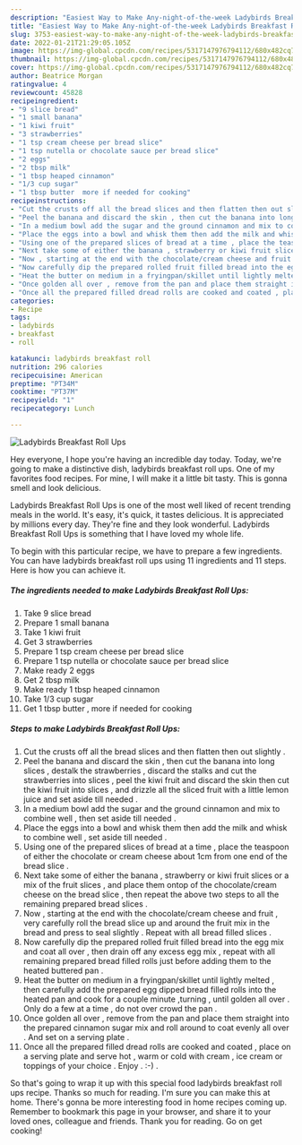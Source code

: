 ```yaml
---
description: "Easiest Way to Make Any-night-of-the-week Ladybirds Breakfast Roll Ups"
title: "Easiest Way to Make Any-night-of-the-week Ladybirds Breakfast Roll Ups"
slug: 3753-easiest-way-to-make-any-night-of-the-week-ladybirds-breakfast-roll-ups
date: 2022-01-21T21:29:05.105Z
image: https://img-global.cpcdn.com/recipes/5317147976794112/680x482cq70/ladybirds-breakfast-roll-ups-recipe-main-photo.jpg
thumbnail: https://img-global.cpcdn.com/recipes/5317147976794112/680x482cq70/ladybirds-breakfast-roll-ups-recipe-main-photo.jpg
cover: https://img-global.cpcdn.com/recipes/5317147976794112/680x482cq70/ladybirds-breakfast-roll-ups-recipe-main-photo.jpg
author: Beatrice Morgan
ratingvalue: 4
reviewcount: 45828
recipeingredient:
- "9 slice bread"
- "1 small banana"
- "1 kiwi fruit"
- "3 strawberries"
- "1 tsp cream cheese per bread slice"
- "1 tsp nutella or chocolate sauce per bread slice"
- "2 eggs"
- "2 tbsp milk"
- "1 tbsp heaped cinnamon"
- "1/3 cup sugar"
- "1 tbsp butter  more if needed for cooking"
recipeinstructions:
- "Cut the crusts off all the bread slices and then flatten then out slightly ."
- "Peel the banana and discard the skin , then cut the banana into long slices , destalk the strawberries , discard the stalks and cut the strawberries into slices , peel the kiwi fruit and discard the skin then cut the kiwi fruit into slices , and drizzle all the sliced fruit with a little lemon juice and set aside till needed ."
- "In a medium bowl add the sugar and the ground cinnamon and mix to combine well , then set aside till needed ."
- "Place the eggs into a bowl and whisk them then add the milk and whisk to combine well , set aside till needed ."
- "Using one of the prepared slices of bread at a time , place the teaspoon of either the chocolate or cream cheese about 1cm from one end of the bread slice ."
- "Next take some of either the banana , strawberry or kiwi fruit slices or a mix of the fruit slices , and place them ontop of the chocolate/cream cheese on the bread slice , then repeat the above two steps to all the remaining prepared bread slices ."
- "Now , starting at the end with the chocolate/cream cheese and fruit , very carefully roll the bread slice up and around the fruit mix in the bread and press to seal slightly . Repeat with all bread filled slices ."
- "Now carefully dip the prepared rolled fruit filled bread into the egg mix and coat all over , then drain off any excess egg mix , repeat with all remaining prepared bread filled rolls just before adding them to the heated buttered pan ."
- "Heat the butter on medium in a fryingpan/skillet until lightly melted , then carefully add the prepared egg dipped bread filled rolls into the heated pan and cook for a couple minute ,turning  , until golden all over . Only do a few at a time , do not over crowd the pan ."
- "Once golden all over , remove from the pan and place them straight into the prepared cinnamon sugar mix and roll around to coat evenly all over . And set on a serving plate ."
- "Once all the prepared filled dread rolls are cooked and coated , place on a serving plate and serve hot , warm or cold with cream , ice cream or toppings of your choice . Enjoy . :-) ."
categories:
- Recipe
tags:
- ladybirds
- breakfast
- roll

katakunci: ladybirds breakfast roll 
nutrition: 296 calories
recipecuisine: American
preptime: "PT34M"
cooktime: "PT37M"
recipeyield: "1"
recipecategory: Lunch

---
```



![Ladybirds Breakfast Roll Ups](https://img-global.cpcdn.com/recipes/5317147976794112/680x482cq70/ladybirds-breakfast-roll-ups-recipe-main-photo.jpg)

Hey everyone, I hope you're having an incredible day today. Today, we're going to make a distinctive dish, ladybirds breakfast roll ups. One of my favorites food recipes. For mine, I will make it a little bit tasty. This is gonna smell and look delicious.



Ladybirds Breakfast Roll Ups is one of the most well liked of recent trending meals in the world. It's easy, it's quick, it tastes delicious. It is appreciated by millions every day. They're fine and they look wonderful. Ladybirds Breakfast Roll Ups is something that I have loved my whole life.


To begin with this particular recipe, we have to prepare a few ingredients. You can have ladybirds breakfast roll ups using 11 ingredients and 11 steps. Here is how you can achieve it.

<!--inarticleads1-->

##### The ingredients needed to make Ladybirds Breakfast Roll Ups:

1. Take 9 slice bread
1. Prepare 1 small banana
1. Take 1 kiwi fruit
1. Get 3 strawberries
1. Prepare 1 tsp cream cheese per bread slice
1. Prepare 1 tsp nutella or chocolate sauce per bread slice
1. Make ready 2 eggs
1. Get 2 tbsp milk
1. Make ready 1 tbsp heaped cinnamon
1. Take 1/3 cup sugar
1. Get 1 tbsp butter , more if needed for cooking




<!--inarticleads2-->

##### Steps to make Ladybirds Breakfast Roll Ups:

1. Cut the crusts off all the bread slices and then flatten then out slightly .
1. Peel the banana and discard the skin , then cut the banana into long slices , destalk the strawberries , discard the stalks and cut the strawberries into slices , peel the kiwi fruit and discard the skin then cut the kiwi fruit into slices , and drizzle all the sliced fruit with a little lemon juice and set aside till needed .
1. In a medium bowl add the sugar and the ground cinnamon and mix to combine well , then set aside till needed .
1. Place the eggs into a bowl and whisk them then add the milk and whisk to combine well , set aside till needed .
1. Using one of the prepared slices of bread at a time , place the teaspoon of either the chocolate or cream cheese about 1cm from one end of the bread slice .
1. Next take some of either the banana , strawberry or kiwi fruit slices or a mix of the fruit slices , and place them ontop of the chocolate/cream cheese on the bread slice , then repeat the above two steps to all the remaining prepared bread slices .
1. Now , starting at the end with the chocolate/cream cheese and fruit , very carefully roll the bread slice up and around the fruit mix in the bread and press to seal slightly . Repeat with all bread filled slices .
1. Now carefully dip the prepared rolled fruit filled bread into the egg mix and coat all over , then drain off any excess egg mix , repeat with all remaining prepared bread filled rolls just before adding them to the heated buttered pan .
1. Heat the butter on medium in a fryingpan/skillet until lightly melted , then carefully add the prepared egg dipped bread filled rolls into the heated pan and cook for a couple minute ,turning  , until golden all over . Only do a few at a time , do not over crowd the pan .
1. Once golden all over , remove from the pan and place them straight into the prepared cinnamon sugar mix and roll around to coat evenly all over . And set on a serving plate .
1. Once all the prepared filled dread rolls are cooked and coated , place on a serving plate and serve hot , warm or cold with cream , ice cream or toppings of your choice . Enjoy . :-) .




So that's going to wrap it up with this special food ladybirds breakfast roll ups recipe. Thanks so much for reading. I'm sure you can make this at home. There's gonna be more interesting food in home recipes coming up. Remember to bookmark this page in your browser, and share it to your loved ones, colleague and friends. Thank you for reading. Go on get cooking!
